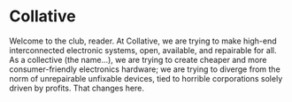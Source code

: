 # Collative
Welcome to the club, reader. At Collative, we are trying to make high-end interconnected electronic systems, open, available, and repairable for all. As a collective (the name...), we are trying to create cheaper and more consumer-friendly electronics hardware; we are trying to diverge from the norm of unrepairable unfixable devices, tied to horrible corporations solely driven by profits. That changes here.
